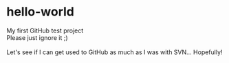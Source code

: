 # hello-world
My first GitHub test project 
<br>
Please just ignore it ;)
<br>
<br>
Let's see if I can get used to GitHub as much as I was with SVN... Hopefully!
